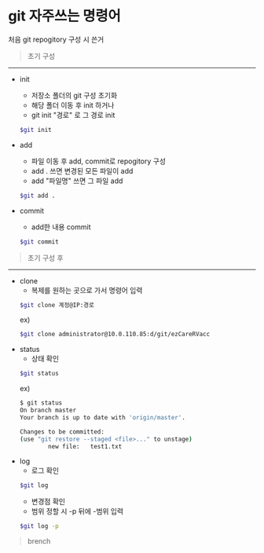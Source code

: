 git 자주쓰는 명령어
===
처음 git repogitory 구성 시 쓴거

>초기 구성
---
- init
    - 저장소 폴더의 git 구성 초기화
    - 해당 폴더 이동 후 init 하거나
    - git init "경로" 로 그 경로 init
    ```bash
    $git init
    ```

- add
    - 파일 이동 후 add, commit로 repogitory 구성
    - add . 쓰면 변경된 모든 파일이 add
    - add "파일명" 쓰면 그 파일 add
    ```bash
    $git add .
    ```

- commit
    - add한 내용 commit
    ```bash
    $git commit
    ```

>초기 구성 후
---
- clone
    - 복제를 원하는 곳으로 가서 명령어 입력
    ```bash
    $git clone 계정@IP:경로
    ```
    ex)
    ```bash
    $git clone administrator@10.0.110.85:d/git/ezCareRVacc
    ```
- status
    - 상태 확인
    ```bash
    $git status
    ```
    ex)
    ```bash
    $ git status
    On branch master
    Your branch is up to date with 'origin/master'.

    Changes to be committed:
    (use "git restore --staged <file>..." to unstage)
            new file:   test1.txt
    ```
- log
    - 로그 확인
    ```bash
    $git log
    ```
    - 변경점 확인
    - 범위 정할 시 -p 뒤에 -범위 입력
    ```bash
    $git log -p
    ```
>brench
